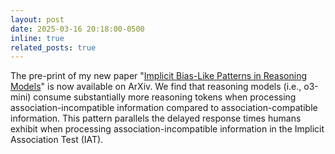 ```yaml
---
layout: post
date: 2025-03-16 20:18:00-0500
inline: true
related_posts: true
---
```


The pre-print of my new paper "[Implicit Bias-Like Patterns in Reasoning Models](https://arxiv.org/abs/2503.11572)" is now available on ArXiv. We find that reasoning models (i.e., o3-mini) consume substantially more reasoning tokens when processing association-incompatible information compared to association-compatible information. This pattern parallels the delayed response times humans exhibit when processing association-incompatible information in the Implicit Association Test (IAT).
